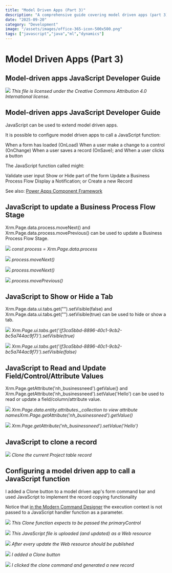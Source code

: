 ```yaml
---
title: "Model Driven Apps (Part 3)"
description: "A comprehensive guide covering model driven apps (part 3)"
date: "2025-09-20"
category: "Development"
image: "/assets/images/office-365-icon-500x500.png"
tags: ["javascript","java","ml","dynamics"]
---
```


# Model Driven Apps (Part 3)

## Model-driven apps JavaScript Developer Guide

![](/assets/images/modeldriven3/office-365-icon-500x500.png)
*This file is licensed under the Creative Commons Attribution 4.0 International license.*


## Model-driven apps JavaScript Developer Guide

JavaScript can be used to extend model driven apps.

It is possible to configure model driven apps to call a JavaScript function:

When a form has loaded (OnLoad)
When a user make a change to a control (OnChange)
When a user saves a record (OnSave); and
When a user clicks a button

The JavaScript function called might:

Validate user input
Show or Hide part of the form
Update a Business Process Flow
Display a Notification; or
Create a new Record

See also: [Power Apps Component Framework](componentFramework.html)


## JavaScript to update a Business Process Flow Stage

Xrm.Page.data.process.moveNext() and Xrm.Page.data.process.movePrevious() can be used to update a Business Process Flow Stage.

![](/assets/images/modeldriven3/screenshot-2023-10-06-at-1.01.56-pm-2136x1053.png)
*const process = Xrm.Page.data.process*

![](/assets/images/modeldriven3/screenshot-2023-10-06-at-1.02.31-pm-2136x1049.png)
*process.moveNext()*

![](/assets/images/modeldriven3/screenshot-2023-10-06-at-1.03.50-pm-2136x1051.png)
*process.moveNext()*

![](/assets/images/modeldriven3/screenshot-2023-10-06-at-1.09.42-pm-2136x1011.png)
*process.movePrevious()*


## JavaScript to Show or Hide a Tab

Xrm.Page.data.ui.tabs.get("<tab name>").setVisible(false) and Xrm.Page.data.ui.tabs.get("<tab name>").setVisible(true) can be used to hide or show a tab.

![](/assets/images/modeldriven3/screenshot-2023-10-06-at-1.48.25-pm-2136x770.png)
*Xrm.Page.ui.tabs.get('{f3ca5bbd-8896-40c1-9cb2-bc5a744ac9f7}').setVisible(true)*

![](/assets/images/modeldriven3/screenshot-2023-10-06-at-1.53.15-pm-2136x596.png)
*Xrm.Page.ui.tabs.get('{f3ca5bbd-8896-40c1-9cb2-bc5a744ac9f7}').setVisible(false)*


## JavaScript to Read and Update Field/Control/Attribute Values

Xrm.Page.getAttribute('nh_businessneed').getValue() and Xrm.Page.getAttribute('nh_businessneed').setValue('Hello') can be used to read or update a field/column/attribute value.

![](/assets/images/modeldriven3/screenshot-2023-10-06-at-2.40.25-pm-2136x729.png)
*Xrm.Page.data.entity.attributes._collection to view attribute namesXrm.Page.getAttribute('nh_businessneed').getValue()*

![](/assets/images/modeldriven3/screenshot-2023-10-06-at-2.41.43-pm-2136x764.png)
*Xrm.Page.getAttribute('nh_businessneed').setValue('Hello')*


## JavaScript to clone a record

![](/assets/images/modeldriven3/screenshot-2023-10-08-at-7.39.02-pm-2136x647.png)
*Clone the current Project table record*


## Configuring a model driven app to call a JavaScript function

I added a Clone button to a model driven app's form command bar and used JavaScript to implement the record copying functionality

Notice that [in the Modern Command Designer](https://venkatasubbaraopolisetty.com/2022/12/31/back-to-basics-69-usage-of-parameters-from-modern-command-designer-in-dynamics-crm/) the execution context is not passed to a JavaScript handler function as a parameter.

![](/assets/images/modeldriven3/screenshot-2023-10-09-at-11.46.53-am-1471x582.png)
*This Clone function expects to be passed the primaryControl*

![](/assets/images/modeldriven3/screenshot-2023-10-09-at-11.48.07-am-1471x760.png)
*This JavaScript file is uploaded (and updated) as a Web resource*

![](/assets/images/modeldriven3/screenshot-2023-10-09-at-11.50.04-am-1471x569.png)
*After every update the Web resource should be published*

![](/assets/images/modeldriven3/screenshot-2023-10-09-at-11.50.42-am-1471x759.png)
*I added a Clone button*

![](/assets/images/modeldriven3/screenshot-2023-10-09-at-12.20.39-pm-2136x1079.png)
*I clicked the clone command and generated a new record*
